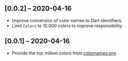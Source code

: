 ## [0.0.2] – 2020-04-16

* Improve conversion of color names to Dart identifiers.
* Limit `Colorz` to 10.000 colors to improve responsibility.

## [0.0.1] – 2020-04-16

* Provide the top million colors from [colornames.org](https://colornames.org/).
